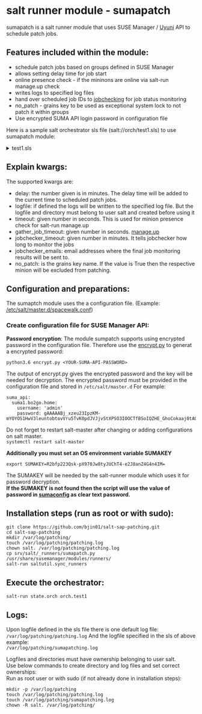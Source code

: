 # __salt runner module - sumapatch__

sumapatch is a salt runner module that uses SUSE Manager / [Uyuni](https://www.uyuni-project.org/) API to schedule patch jobs. 

## __Features included within the module:__
* schedule patch jobs based on groups defined in SUSE Manager
* allows setting delay time for job start 
* online presence check - if the mininons are online via salt-run manage.up check
* writes logs to specified log files
* hand over scheduled job IDs to [jobchecking](../../jobchecker/jobchecker.md) for job status monitoring
* no_patch - grains key to be used as exceptional system lock to not patch it within groups
* Use encrypted SUMA API login password in configuration file 

Here is a sample salt orchestrator sls file (salt://orch/test1.sls) to use sumapatch module:
<details><summary>test1.sls</summary>
<p>
```
run_patching:
  salt.runner:
    - name: sumapatch.patch 
    - groups:
      - testgrp
      - othergroup
    - kwargs:
      delay: 5
      logfile: /var/log/patching/sumapatching.log
      timeout: 2
      gather_job_timeout: 8
      jobchecker_timeout: 20
      jobchecker_emails:
        - admin@mycorp.com
        - admin2@others.com
      grains: 
        no_patch: False
```
</p>
</details>

## Explain kwargs:
The supported kwargs are:
- delay: the number given is in minutes. The delay time will be added to the current time to scheduled patch jobs.
- logfile: if defined the logs will be written to the specified log file. But the logfile and directory must belong to user salt and created before using it
- timeout: given number in seconds. This is used for minion presence check for salt-run manage.up 
- gather_job_timeout: given number in seconds. [manage.up](https://docs.saltproject.io/en/latest/ref/runners/all/salt.runners.manage.html#salt.runners.manage.up)
- jobchecker_timeout: given number in minutes. It tells jobchecker how long to monitor the jobs
- jobchecker_emails: email addresses where the final job monitoring results will be sent to.
- no_patch: is the grains key name. If the value is True then the respective minion will be excluded from patching.

## Configuration and preparations:

The sumaptch module uses the a configuration file. (Example: [/etc/salt/master.d/spacewalk.conf](../etc/salt/master.d/spacewalk.conf))

### __Create configuration file for SUSE Manager API:__

**Password encryption**:
The module sumpatch supports using encrypted password in the configuration file.
Therefore use the [encrypt.py](../encrypt.py) to generat a encrypted password:
```
python3.6 encrypt.py <YOUR-SUMA-API-PASSWORD>
```
The output of encrypt.py gives the encrypted password and the key will be needed for decryption.
The encrypted password must be provided in the configuration file and stored in ```/etc/salt/master.d```
For example:
```
suma_api:
  suma1.bo2go.home:
    username: 'admin'
    password: gAAAAABj_xzeu23IpzKM-mYOYOS1HwV3leuntobtovVru5TvK0pdJVJjvStXPSO3IOOCTfBSoIQZHE_GhoCokaaj0tAOdyzcvQ==
```
Do not forget to restart salt-master after changing or adding configurations on salt master. \
```systemctl restart salt-master```

**Additionally you must set an OS environment variable SUMAKEY**
```
export SUMAKEY=R2bfp223Qsk-pX970Jw8tyJUChT4-e2J8anZ4G4n4IM=
```
The SUMAKEY will be needed by the salt-runner module which uses it for password decryption. \
**If the SUMAKEY is not found then the script will use the value of password in [sumaconfig](../etc/salt/master.d/spacewalk.conf) as clear text password.**

## __Installation steps (run as root or with sudo):__
```
git clone https://github.com/bjin01/salt-sap-patching.git
cd salt-sap-patching
mkdir /var/log/patching/
touch /var/log/patching/patching.log
chown salt. /var/log/patching/patching.log
cp srv/salt/_runners/sumapatch.py /usr/share/susemanager/modules/runners/
salt-run saltutil.sync_runners
```

## __Execute the orchestrator:__
```salt-run state.orch orch.test1```

## __Logs:__
Upon logfile defined in the sls file there is one default log file: \
```/var/log/patching/patching.log```
And the logfile specified in the sls of above example: \
```/var/log/patching/sumapatching.log``` 

Logfiles and directories must have ownership belonging to user salt. \
Use below commands to create directory and log files and set correct ownerships: \
Run as root user or with sudo (if not already done in installation steps):
```
mkdir -p /var/log/patching
touch /var/log/patching/patching.log
touch /var/log/patching/sumapatching.log
chown -R salt. /var/log/patching/
```
